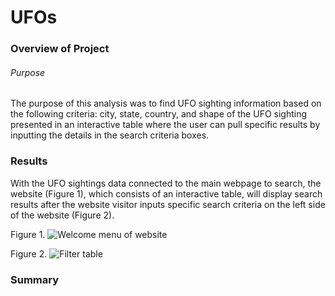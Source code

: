 # UFOs

### Overview of Project
###### Purpose
The purpose of this analysis was to find UFO sighting information based on the following criteria: city, state, country, and shape of the UFO sighting presented in an interactive table where the user can pull specific results by inputting the details in the search criteria boxes.

### Results
With the UFO sightings data connected to the main webpage to search, the website (Figure 1), which consists of an interactive table, will display search results after the website visitor inputs specific search criteria on the left side of the website (Figure 2).

Figure 1.
![Welcome menu of website](C:\Users\16462\Desktop\BootCamp\Module-11\UFOs\images\UFO_website.png)

Figure 2.
![Filter table](C:\Users\16462\Desktop\BootCamp\Module-11\UFOs\images\Filter_table.png)

### Summary

